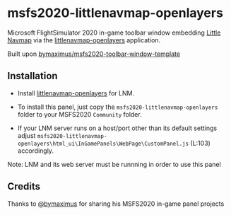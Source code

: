 # msfs2020-littlenavmap-openlayers

Microsoft FlightSimulator 2020 in-game toolbar window embedding [Little Navmap](https://albar965.github.io/) via the [littlenavmap-openlayers](https://github.com/KOKAProduktion/littlenavmap-openlayers) application.

Built upon [bymaximus/msfs2020-toolbar-window-template](https://github.com/bymaximus/msfs2020-toolbar-window-template)

## Installation

- Install [littlenavmap-openlayers](https://github.com/KOKAProduktion/littlenavmap-openlayers) for LNM.

- To install this panel, just copy the `msfs2020-littlenavmap-openlayers` folder to your MSFS2020 `Community` folder.

- If your LNM server runs on a host/port other than its default settings adjust `msfs2020-littlenavmap-openlayers\html_ui\InGamePanels\WebPage\CustomPanel.js` (L:103) accordingly.

Note: LNM and its web server must be runnning in order to use this panel
## Credits

Thanks to [@bymaximus](https://github.com/bymaximus) for sharing his MSFS2020 in-game panel projects
